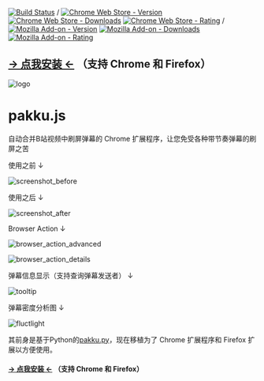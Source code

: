 [![Build Status](https://travis-ci.org/xmcp/pakku.js.svg?branch=master)](https://travis-ci.org/xmcp/pakku.js)
/
[![Chrome Web Store - Version](https://img.shields.io/chrome-web-store/v/jklfcpboamajpiikgkbjcnnnnooefbhh.svg)](https://chrome.google.com/webstore/detail/pakku/jklfcpboamajpiikgkbjcnnnnooefbhh)
[![Chrome Web Store - Downloads](https://img.shields.io/chrome-web-store/d/jklfcpboamajpiikgkbjcnnnnooefbhh.svg)](https://chrome.google.com/webstore/detail/pakku/jklfcpboamajpiikgkbjcnnnnooefbhh)
[![Chrome Web Store - Rating](https://img.shields.io/chrome-web-store/rating/jklfcpboamajpiikgkbjcnnnnooefbhh.svg)](https://chrome.google.com/webstore/detail/pakku/jklfcpboamajpiikgkbjcnnnnooefbhh)
/
[![Mozilla Add-on - Version](https://img.shields.io/amo/v/pakkujs.svg)](https://addons.mozilla.org/zh-CN/firefox/addon/pakkujs?src=external-shield)
[![Mozilla Add-on - Downloads](https://img.shields.io/amo/users/pakkujs.svg)](https://addons.mozilla.org/zh-CN/firefox/addon/pakkujs?src=external-shield)
[![Mozilla Add-on - Rating](https://img.shields.io/amo/rating/pakkujs.svg)](https://addons.mozilla.org/zh-CN/firefox/addon/pakkujs?src=external-shield)

## [→ 点我安装 ←](http://s.xmcp.ml/pakkujs/?src=readme_1) （支持 Chrome 和 Firefox）

![logo](https://cloud.githubusercontent.com/assets/6646473/17503651/20b41376-5e24-11e6-8829-6b8a0ccd47a9.png)
# pakku.js
自动合并B站视频中刷屏弹幕的 Chrome 扩展程序，让您免受各种带节奏弹幕的刷屏之苦

使用之前 ↓

![screenshot_before](https://user-images.githubusercontent.com/6646473/27000977-c4d32444-4df0-11e7-8049-2a611f174471.png)

使用之后 ↓

![screenshot_after](https://user-images.githubusercontent.com/6646473/27000990-3ff7deee-4df1-11e7-90ba-32647c1defea.png)

Browser Action ↓

![browser_action_advanced](https://user-images.githubusercontent.com/6646473/36491658-42022f8e-1766-11e8-9728-33d0a77f7f47.png)

![browser_action_details](https://user-images.githubusercontent.com/6646473/36491671-50194710-1766-11e8-9f73-7bbe1d90efa2.png)


弹幕信息显示（支持查询弹幕发送者） ↓

![tooltip](https://user-images.githubusercontent.com/6646473/36491701-5e8f89a8-1766-11e8-815b-e890ebaeff5e.png)

弹幕密度分析图 ↓

![fluctlight](https://user-images.githubusercontent.com/6646473/36491732-70320f0a-1766-11e8-80e9-11ae4842f781.png)


其前身是基于Python的[pakku.py](https://github.com/xmcp/pakku.py)，现在移植为了 Chrome 扩展程序和 Firefox 扩展以方便使用。

#### [→ 点我安装 ←](http://s.xmcp.ml/pakkujs/?src=readme_2) （支持 Chrome 和 Firefox）
